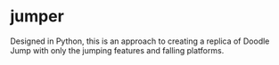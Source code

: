 # jumper
Designed in Python, this is an approach to creating a replica of Doodle Jump with only the jumping features and falling platforms.
